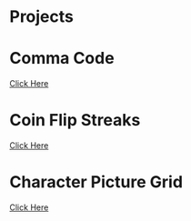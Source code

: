 # Projects

# Comma Code
[Click Here](https://github.com/Aaryanajith/amFOSS-Python/blob/main/Chapter-4/comma_code.py)


# Coin Flip Streaks
[Click Here](https://github.com/Aaryanajith/amFOSS-Python/blob/main/Chapter-4/coin_flip_streaks.py)


# Character Picture Grid
[Click Here](https://github.com/Aaryanajith/amFOSS-Python/blob/main/Chapter-4/character_picture_grid.py)

